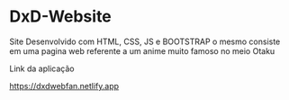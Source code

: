# DxD-Website
Site Desenvolvido com HTML, CSS, JS e BOOTSTRAP  o mesmo consiste em uma pagina web referente a um anime muito famoso no meio Otaku 

Link da aplicação

https://dxdwebfan.netlify.app
